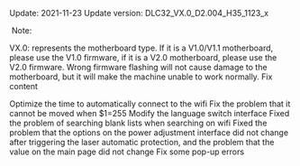 Update:
2021-11-23
Update version: DLC32_VX.0_D2.004_H35_1123_x

​ Note:

VX.0: represents the motherboard type. If it is a V1.0/V1.1 motherboard, please use the V1.0 firmware, if it is a V2.0 motherboard, please use the V2.0 firmware. Wrong firmware flashing will not cause damage to the motherboard, but it will make the machine unable to work normally.
Fix content

Optimize the time to automatically connect to the wifi
Fix the problem that it cannot be moved when $1=255
Modify the language switch interface
Fixed the problem of searching blank lists when searching on wifi
Fixed the problem that the options on the power adjustment interface did not change after triggering the laser automatic protection, and the problem that the value on the main page did not change
Fix some pop-up errors
